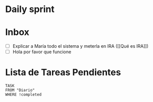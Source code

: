 # Daily sprint


# Inbox
- [ ] Explicar a María todo el sistema y meterla en IRA ([[Qué es IRA]])
- [ ] Hola por favor que funcione 

# Lista de Tareas Pendientes

```dataview
TASK
FROM "Diario" 
WHERE !completed
```

